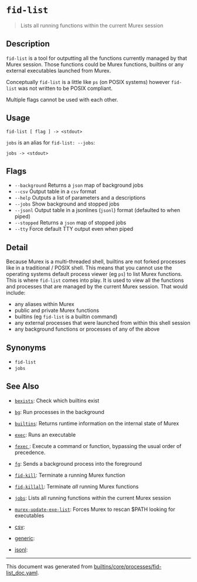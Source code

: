 # `fid-list`

> Lists all running functions within the current Murex session

## Description

`fid-list` is a tool for outputting all the functions currently managed by that
Murex session. Those functions could be Murex functions, builtins or any
external executables launched from Murex.

Conceptually `fid-list` is a little like `ps` (on POSIX systems) however
`fid-list` was not written to be POSIX compliant.

Multiple flags cannot be used with each other.

## Usage

```
fid-list [ flag ] -> <stdout>
```

`jobs` is an alias for `fid-list: --jobs`:
```
jobs -> <stdout>
```

## Flags

* `--background`
    Returns a `json` map of background jobs
* `--csv`
    Output table in a `csv` format
* `--help`
    Outputs a list of parameters and a descriptions
* `--jobs`
    Show background and stopped jobs
* `--jsonl`
    Output table in a jsonlines (`jsonl`) format (defaulted to when piped)
* `--stopped`
    Returns a `json` map of stopped jobs
* `--tty`
    Force default TTY output even when piped

## Detail

Because Murex is a multi-threaded shell, builtins are not forked processes
like in a traditional / POSIX shell. This means that you cannot use the
operating systems default process viewer (eg `ps`) to list Murex functions.
This is where `fid-list` comes into play. It is used to view all the functions
and processes that are managed by the current Murex session. That would
include:

* any aliases within Murex
* public and private Murex functions
* builtins (eg `fid-list` is a builtin command)
* any external processes that were launched from within this shell session
* any background functions or processes of any of the above

## Synonyms

* `fid-list`
* `jobs`


## See Also

* [`bexists`](../commands/bexists.md):
  Check which builtins exist
* [`bg`](../commands/bg.md):
  Run processes in the background
* [`builtins`](../commands/runtime.md):
  Returns runtime information on the internal state of Murex
* [`exec`](../commands/exec.md):
  Runs an executable
* [`fexec` ](../commands/fexec.md):
  Execute a command or function, bypassing the usual order of precedence.
* [`fg`](../commands/fg.md):
  Sends a background process into the foreground
* [`fid-kill`](../commands/fid-kill.md):
  Terminate a running Murex function
* [`fid-killall`](../commands/fid-killall.md):
  Terminate _all_ running Murex functions
* [`jobs`](../commands/fid-list.md):
  Lists all running functions within the current Murex session
* [`murex-update-exe-list`](../commands/murex-update-exe-list.md):
  Forces Murex to rescan $PATH looking for executables
* [csv](../commands/csv.md):
  
* [generic](../commands/generic.md):
  
* [jsonl](../commands/jsonl.md):
  

<hr/>

This document was generated from [builtins/core/processes/fid-list_doc.yaml](https://github.com/lmorg/murex/blob/master/builtins/core/processes/fid-list_doc.yaml).